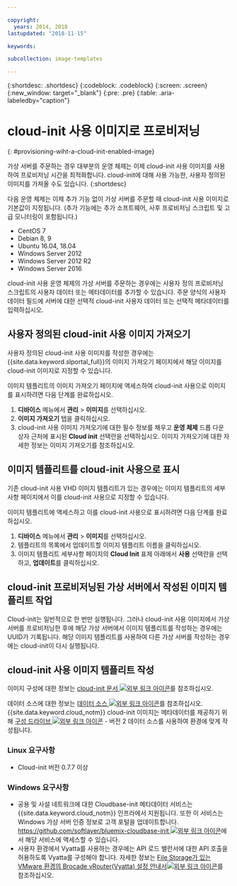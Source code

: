 ```yaml
---

copyright:
  years: 2014, 2018
lastupdated: "2018-11-15"

keywords:

subcollection: image-templates

---
```


{:shortdesc: .shortdesc}
{:codeblock: .codeblock}
{:screen: .screen}
{:new_window: target="_blank"}
{:pre: .pre}
{:table: .aria-labeledby="caption"}


# cloud-init 사용 이미지로 프로비저닝
{: #provisioning-wiht-a-cloud-init-enabled-image}

가상 서버를 주문하는 경우 대부분의 운영 체제는 이제 cloud-init 사용 이미지를 사용하여
프로비저닝 시간을 최적화합니다. cloud-init에 대해 사용 가능한, 사용자 정의된 이미지를 가져올 수도 있습니다.
{:shortdesc}

다음 운영 체제는 이제 추가 기능 없이 가상 서버를 주문할 때 cloud-init 사용 이미지로 기본값이 지정됩니다. (추가 기능에는 추가 소프트웨어, 사후 프로비저닝 스크립트 및 고급 모니터링이 포함됩니다.)
* CentOS 7
* Debian 8, 9
* Ubuntu 16.04, 18.04
* Windows Server 2012
* Windows Server 2012 R2
* Windows Server 2016

cloud-init 사용 운영 체제의 가상 서버를 주문하는 경우에는 사용자 정의 프로비저닝 스크립트의 사용자 데이터 또는 메타데이터를 추가할 수 있습니다. 주문 양식의 사용자 데이터 필드에 서버에 대한 선택적 cloud-init 사용자 데이터 또는 선택적 메타데이터를 입력하십시오.

## 사용자 정의된 cloud-init 사용 이미지 가져오기

사용자 정의된 cloud-init 사용 이미지를 작성한 경우에는 {{site.data.keyword.slportal_full}}의 이미지 가져오기 페이지에서 해당 이미지를
cloud-init 이미지로 지정할 수 있습니다.

이미지 템플리트의 이미지 가져오기 페이지에 액세스하여 cloud-init 사용으로 이미지를 표시하려면 다음 단계를 완료하십시오.
1. **디바이스** 메뉴에서 **관리** > **이미지**를 선택하십시오.
2. **이미지 가져오기** 탭을 클릭하십시오.
3. cloud-init 사용 이미지 가져오기에 대한 필수 정보를 채우고 **운영 체제** 드롭 다운 상자 근처에 표시된
**Cloud init** 선택란을 선택하십시오. 이미지 가져오기에 대한 자세한 정보는 이미지 가져오기를 참조하십시오.

## 이미지 템플리트를 cloud-init 사용으로 표시

기존 cloud-init 사용 VHD 이미지 템플리트가 있는 경우에는 이미지 템플리트의 세부사항 페이지에서 이를 cloud-init 사용으로
지정할 수 있습니다.

이미지 템플리트에 액세스하고 이를 cloud-init 사용으로 표시하려면 다음 단계를 완료하십시오.
1. **디바이스** 메뉴에서 **관리** > **이미지**를 선택하십시오.
2. 템플리트의 목록에서 업데이트할 이미지 템플리트 이름을 클릭하십시오.
3. 이미지 템플리트 세부사항 페이지의 **Cloud Init** 표제 아래에서 **사용** 선택란을 선택하고, **업데이트**를 클릭하십시오.

## cloud-init 프로비저닝된 가상 서버에서 작성된 이미지 템플리트 작업

Cloud-init는 일반적으로 한 번만 실행됩니다. 그러나 cloud-init 사용 이미지에서 가상 서버를
프로비저닝한 후에 해당 가상 서버에서 이미지 템플리트를 작성하는 경우에는 UUID가 기록됩니다. 해당 이미지 템플리트를 사용하여
다른 가상 서버를 작성하는 경우에는 cloud-init이 다시 실행됩니다.

## cloud-init 사용 이미지 템플리트 작성

이미지 구성에 대한 정보는
[cloud-init 문서 ![외부 링크 아이콘](../../icons/launch-glyph.svg "외부 링크 아이콘")](https://cloudinit.readthedocs.io/en/latest/)를 참조하십시오.

데이터 소스에 대한 정보는 [데이터 소스 ![외부 링크 아이콘](../../icons/launch-glyph.svg "외부 링크 아이콘")](http://cloudinit.readthedocs.io/en/latest/topics/datasources.html)를 참조하십시오. {{site.data.keyword.cloud_notm}} cloud-init 이미지는 메타데이터를 제공하기 위해 [구성 드라이브
![외부 링크 아이콘](../../icons/launch-glyph.svg "외부 링크 아이콘")](http://cloudinit.readthedocs.io/en/latest/topics/datasources/configdrive.html) - 버전 2 데이터 소스를 사용하여 환경에 맞게 작성됩니다.

### Linux 요구사항
* Cloud-init 버전 0.7.7 이상

### Windows 요구사항
* 공용 및 사설 네트워크에 대한 Cloudbase-init 메타데이터 서비스는 {{site.data.keyword.cloud_notm}} 인프라에서 지원됩니다. 또한 이 서비스는 Windows 가상 서버 인증 정보로 고객 포털을 업데이트합니다. 
[https://github.com/softlayer/bluemix-cloudbase-init ![외부 링크 아이콘](../../icons/launch-glyph.svg "외부 링크 아이콘")](https://github.com/softlayer/bluemix-cloudbase-init)에서 해당 서비스에 액세스할 수 있습니다.
* 사용자 환경에서 Vyatta를 사용하는 경우에는 API 로드 밸런서에 대한 API 호출을 허용하도록 Vyatta를 구성해야 합니다. 자세한 정보는 [File Storage가 있는 VMware 환경의 Brocade vRouter(Vyatta) 설정 안내서![외부 링크 아이콘](../../icons/launch-glyph.svg "외부 링크 아이콘")](/docs/infrastructure/FileStorage?topic=FileStorage-configureVyatta#setting-up-brocade-vrouter-vyatta-for-vmware-environments-with-file-storage)를 참조하십시오.
